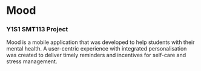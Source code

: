 # Mood

### Y1S1 SMT113 Project

Mood is a mobile application that was developed to help students with their mental health. A user-centric experience with integrated personalisation was created to deliver timely reminders and incentives for self-care and stress management.
